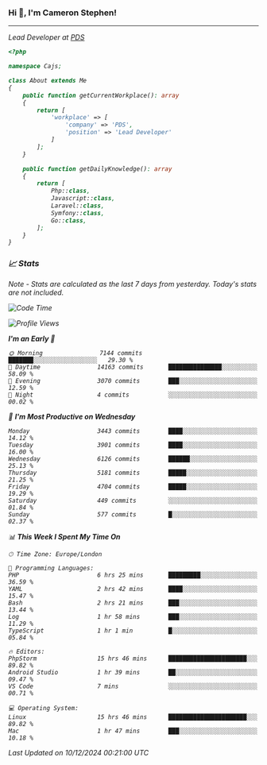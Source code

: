 ### Hi 👋, I'm Cameron Stephen!
<hr>
<p><em>Lead Developer at <a href="https://prindatasolutions.co.uk">PDS</a></p>


```php
<?php

namespace Cajs;

class About extends Me
{
    public function getCurrentWorkplace(): array
    {
        return [
            'workplace' => [
                'company' => 'PDS',
                'position' => 'Lead Developer'
            ]
        ];
    }

    public function getDailyKnowledge(): array
    {
        return [
            Php::class,
            Javascript::class,
            Laravel::class,
            Symfony::class,
            Go::class,
        ];
    }
}
```

### 📈 Stats
<p><em>Note - Stats are calculated as the last 7 days from yesterday. Today's stats are not included.</em></p>


<!--START_SECTION:waka-->
![Code Time](http://img.shields.io/badge/Code%20Time-4%2C115%20hrs%2032%20mins-blue)

![Profile Views](http://img.shields.io/badge/Profile%20Views-0-blue)

**I'm an Early 🐤** 

```text
🌞 Morning                7144 commits        ███████░░░░░░░░░░░░░░░░░░   29.30 % 
🌆 Daytime                14163 commits       ███████████████░░░░░░░░░░   58.09 % 
🌃 Evening                3070 commits        ███░░░░░░░░░░░░░░░░░░░░░░   12.59 % 
🌙 Night                  4 commits           ░░░░░░░░░░░░░░░░░░░░░░░░░   00.02 % 
```
📅 **I'm Most Productive on Wednesday** 

```text
Monday                   3443 commits        ████░░░░░░░░░░░░░░░░░░░░░   14.12 % 
Tuesday                  3901 commits        ████░░░░░░░░░░░░░░░░░░░░░   16.00 % 
Wednesday                6126 commits        ██████░░░░░░░░░░░░░░░░░░░   25.13 % 
Thursday                 5181 commits        █████░░░░░░░░░░░░░░░░░░░░   21.25 % 
Friday                   4704 commits        █████░░░░░░░░░░░░░░░░░░░░   19.29 % 
Saturday                 449 commits         ░░░░░░░░░░░░░░░░░░░░░░░░░   01.84 % 
Sunday                   577 commits         █░░░░░░░░░░░░░░░░░░░░░░░░   02.37 % 
```


📊 **This Week I Spent My Time On** 

```text
🕑︎ Time Zone: Europe/London

💬 Programming Languages: 
PHP                      6 hrs 25 mins       █████████░░░░░░░░░░░░░░░░   36.59 % 
YAML                     2 hrs 42 mins       ████░░░░░░░░░░░░░░░░░░░░░   15.47 % 
Bash                     2 hrs 21 mins       ███░░░░░░░░░░░░░░░░░░░░░░   13.44 % 
Log                      1 hr 58 mins        ███░░░░░░░░░░░░░░░░░░░░░░   11.29 % 
TypeScript               1 hr 1 min          █░░░░░░░░░░░░░░░░░░░░░░░░   05.84 % 

🔥 Editors: 
PhpStorm                 15 hrs 46 mins      ██████████████████████░░░   89.82 % 
Android Studio           1 hr 39 mins        ██░░░░░░░░░░░░░░░░░░░░░░░   09.47 % 
VS Code                  7 mins              ░░░░░░░░░░░░░░░░░░░░░░░░░   00.71 % 

💻 Operating System: 
Linux                    15 hrs 46 mins      ██████████████████████░░░   89.82 % 
Mac                      1 hr 47 mins        ███░░░░░░░░░░░░░░░░░░░░░░   10.18 % 
```


 Last Updated on 10/12/2024 00:21:00 UTC
<!--END_SECTION:waka-->
